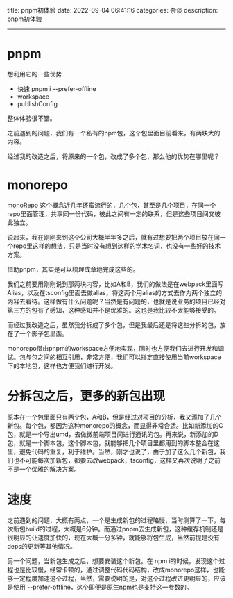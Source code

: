 
title: pnpm初体验
date: 2022-09-04 06:41:16
categories: 杂谈
description: pnpm初体验
 
--- 



# pnpm

想利用它的一些优势

- 快速 pnpm i --prefer-offline
- workspace 
- publishConfig

整体体验很不错。


之前遇到的问题，我们有一个私有的npm包，这个包里面目前看来，有两块大的内容。

经过我的改造之后，将原来的一个包，改成了多个包，那么他的优势在哪里呢？

# monorepo

monoRepo 这个概念近几年还蛮流行的，几个包，甚至是几个项目，在同一个repo里面管理，共享同一份代码，彼此之间有一定的联系，但是这些项目间又彼此独立。

说起来，我在刚刚来到这个公司大概半年多之后，就有过想要把两个项目放在同一个repo里这样的想法，只是当时没有想到这样的学术名词，也没有一些好的技术方案。

借助pnpm，其实是可以梳理成章地完成这些的。

我们之前要用刚刚说到那两块内容，比如A和B，我们的做法是在webpack里面写Alias，以及在tsconfig里面去做alias，将这两个用alias的方式去作为两个独立的内容去看待。这样做有什么问题呢？当然是有问题的，也就是说业务的项目已经对第三方的包有了感知，这种感知并不是优雅的。这也是我比较不太能够接受的。

而经过我改造之后，虽然我分拆成了多个包，但是我最后还是将这些分拆的包，放在了一个影子包里面。

monorepo借由pnpm的workspace方便地实现，同时也方便我们去进行开发和调试。包与包之间的相互引用，非常方便，我们可以指定直接使用当前workspace下的本地包，这样也方便我们进行开发。

# 分拆包之后，更多的新包出现

原本在一个包里面只有两个包，A和B，但是经过对项目的分析，我又添加了几个新包。每个包，都因为这种monorepo的概念，而显得非常合适。比如新添加的C包，就是一个导出umd，去做微前端项目间进行通讯的包。再来说，新添加的D包，就是一个脚本包，这个脚本包，就能够把几个项目里都用到的脚本整合在这里，避免代码的重复，利于维护。当然，刚才也说了，由于加了这么几个新包，我们也不可能每次加新包，都要去改webpack，tsconfig，这样又再次说明了之前不是一个优雅的解决方案。

# 速度

之前遇到的问题，大概有两点，一个是生成新包的过程略慢，当时测算了一下，每次新包build的过程，大概是6分钟。而通过pnpm去生成新包，这种缓存机制还是很明显的让速度加快的，现在大概一分多钟，就能够将包生成，当然前提是没有deps的更新等其他情况。

另一个问题，当新包生成之后，想要安装这个新包。在 npm i的时候，发现这个过程也是比较慢，经常卡顿的，通过调整代码代码结构，改成monorepo这样，也能够一定程度加速这个过程，当然，需要说明的是，对这个过程改进更明显的，应该是使用 --prefer-offline，这个即便是原生npm也是支持这一参数的。



